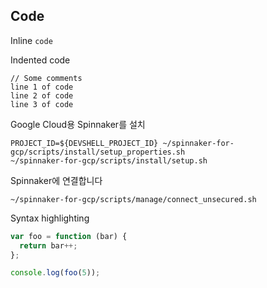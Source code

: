 ## Code

Inline `code`

Indented code

    // Some comments
    line 1 of code
    line 2 of code
    line 3 of code


Google Cloud용 Spinnaker를 설치

```
PROJECT_ID=${DEVSHELL_PROJECT_ID} ~/spinnaker-for-gcp/scripts/install/setup_properties.sh
~/spinnaker-for-gcp/scripts/install/setup.sh
```

Spinnaker에 연결합니다

```
~/spinnaker-for-gcp/scripts/manage/connect_unsecured.sh
```

Syntax highlighting

``` js
var foo = function (bar) {
  return bar++;
};

console.log(foo(5));
```

